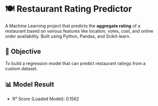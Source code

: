 # 🍽️ Restaurant Rating Predictor

A Machine Learning project that predicts the **aggregate rating** of a restaurant based on various features like location, votes, cost, and online order availability. Built using Python, Pandas, and Scikit-learn.

## 🎯 Objective
To build a regression model that can predict restaurant ratings from a custom dataset.

## 📊 Model Result
- R² Score (Loaded Model): 0.1562
